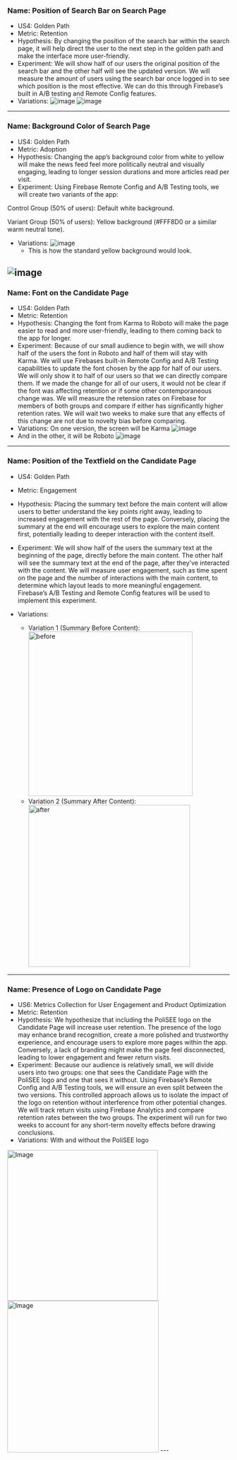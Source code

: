 ### Name: Position of Search Bar on Search Page
- US4: Golden Path
- Metric: Retention 
- Hypothesis: By changing the position of the search bar within the search page, it will help direct the user to the next step in the golden path and make the interface more user-friendly.
- Experiment: We will show half of our users the original position of the search bar and the other half will see the updated version. We will measure the amount of users using the search bar once logged in to see which position is the most effective. We can do this through Firebase’s built in A/B  testing and Remote Config features.
- Variations: ![image](https://github.com/user-attachments/assets/0b1c4f03-c134-4cfc-a3df-d587732acea0)
  ![image](https://github.com/user-attachments/assets/062b51a5-5e9e-4c6a-bf90-854292216ce6)




  
---
### Name: Background Color of Search Page
- US4: Golden Path
- Metric: Adoption
- Hypothesis: Changing the app’s background color from white to yellow will make the news feed feel more politically neutral and visually engaging, leading to longer session durations and more articles read per visit.
- Experiment: Using Firebase Remote Config and A/B Testing tools, we will create two variants of the app:

Control Group (50% of users): Default white background.

Variant Group (50% of users): Yellow background (#FFF8D0 or a similar warm neutral tone).
- Variations: ![image](https://github.com/user-attachments/assets/aa60d4a5-ac06-4805-915f-0907a83ee1ce)
  - This is how the standard yellow background would look.

![image](https://github.com/user-attachments/assets/2bd9ed7c-f7bf-4a57-aa05-25a8a7755f01)
---
### Name: Font on the Candidate Page
- US4: Golden Path
- Metric: Retention
- Hypothesis: Changing the font from Karma to Roboto will make the page easier to read and more user-friendly, leading to them coming back to the app for longer.
- Experiment: Because of our small audience to begin with, we will show half of the users the font in Roboto and half of them will stay with Karma. We will use Firebases built-in Remote Config and A/B Testing capabilities to update the font chosen by the app for half of our users. We will only show it to half of our users so that we can directly compare them. If we made the change for all of our users, it would not be clear if the font was affecting retention or if some other contemporaneous change was. We will measure the retension rates on Firebase for members of both groups and compare if either has significantly higher retention rates. We will wait two weeks to make sure that any effects of this change are not due to novelty bias before comparing.
- Variations: On one version, the screen will be Karma
![image](https://github.com/user-attachments/assets/9d573bad-3583-4c79-abb7-ee1817c18557)
- And in the other, it will be Roboto
![image](https://github.com/user-attachments/assets/b834e66e-a65f-4604-b53f-0773da7c686e)

---
### Name: Position of the Textfield on the Candidate Page
- US4: Golden Path
- Metric: Engagement
- Hypothesis: Placing the summary text before the main content will allow users to better understand the key points right away, leading to increased engagement with the rest of the page. Conversely, placing the summary at the end will encourage users to explore the main content first, potentially leading to deeper interaction with the content itself.
- Experiment: We will show half of the users the summary text at the beginning of the page, directly before the main content. The other half will see the summary text at the end of the page, after they’ve interacted with the content. We will measure user engagement, such as time spent on the page and the number of interactions with the main content, to determine which layout leads to more meaningful engagement. Firebase’s A/B Testing and Remote Config features will be used to implement this experiment.

- Variations:
  - Variation 1 (Summary Before Content): <img width="372" alt="before" src="https://github.com/user-attachments/assets/b58cd030-9a37-43cb-a5e8-65cd6af2fe51" />
  - Variation 2 (Summary After Content): <img width="366" alt="after" src="https://github.com/user-attachments/assets/e094311d-858c-4512-9c58-4e4aa7e7eef0" />

---
### Name: Presence of Logo on Candidate Page
- US6: Metrics Collection for User Engagement and Product Optimization
- Metric: Retention
- Hypothesis: We hypothesize that including the PoliSEE logo on the Candidate Page will increase user retention. The presence of the logo may enhance brand recognition, create a more polished and trustworthy experience, and encourage users to explore more pages within the app. Conversely, a lack of branding might make the page feel disconnected, leading to lower engagement and fewer return visits.
- Experiment: Because our audience is relatively small, we will divide users into two groups: one that sees the Candidate Page with the PoliSEE logo and one that sees it without. Using Firebase’s Remote Config and A/B Testing tools, we will ensure an even split between the two versions. This controlled approach allows us to isolate the impact of the logo on retention without interference from other potential changes. We will track return visits using Firebase Analytics and compare retention rates between the two groups. The experiment will run for two weeks to account for any short-term novelty effects before drawing conclusions.
- Variations: With and without the PoliSEE logo
<img width="341" alt="Image" src="https://github.com/user-attachments/assets/0ed36567-9fe3-4c31-acf2-19bb30459364" />
<img width="343" alt="Image" src="https://github.com/user-attachments/assets/c87832a2-f103-4dea-9913-aa27f751a81a" />
---
